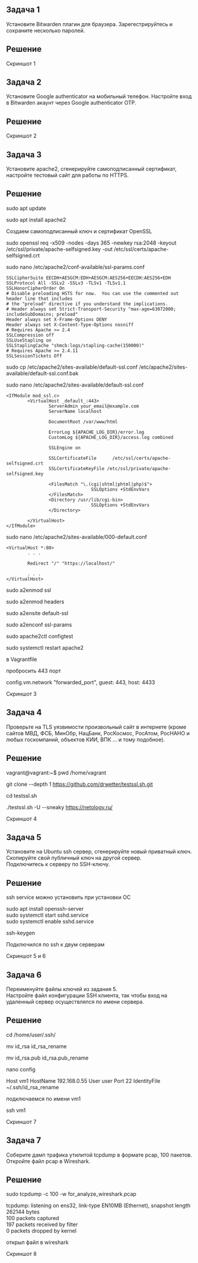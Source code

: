 ## Задача 1

Установите Bitwarden плагин для браузера. Зарегестрируйтесь и сохраните несколько паролей.

## Решение

Скриншот 1

## Задача 2 

Установите Google authenticator на мобильный телефон. Настройте вход в Bitwarden акаунт через Google authenticator OTP.

## Решение

Скриншот 2

## Задача 3 
Установите apache2, сгенерируйте самоподписанный сертификат, настройте тестовый сайт для работы по HTTPS.

## Решение

sudo apt update

sudo apt install apache2

Cоздаем самоподписанный ключ и сертификат OpenSSL

sudo openssl req -x509 -nodes -days 365 -newkey rsa:2048 -keyout /etc/ssl/private/apache-selfsigned.key -out /etc/ssl/certs/apache-selfsigned.crt

sudo nano /etc/apache2/conf-available/ssl-params.conf

```
SSLCipherSuite EECDH+AESGCM:EDH+AESGCM:AES256+EECDH:AES256+EDH
SSLProtocol All -SSLv2 -SSLv3 -TLSv1 -TLSv1.1
SSLHonorCipherOrder On
# Disable preloading HSTS for now.  You can use the commented out header line that includes
# the "preload" directive if you understand the implications.
# Header always set Strict-Transport-Security "max-age=63072000; includeSubDomains; preload"
Header always set X-Frame-Options DENY
Header always set X-Content-Type-Options nosniff
# Requires Apache >= 2.4
SSLCompression off
SSLUseStapling on
SSLStaplingCache "shmcb:logs/stapling-cache(150000)"
# Requires Apache >= 2.4.11
SSLSessionTickets Off
```

sudo cp /etc/apache2/sites-available/default-ssl.conf /etc/apache2/sites-available/default-ssl.conf.bak

sudo nano /etc/apache2/sites-available/default-ssl.conf

```
<IfModule mod_ssl.c>
        <VirtualHost _default_:443>
                ServerAdmin your_email@example.com
                ServerName localhost

                DocumentRoot /var/www/html

                ErrorLog ${APACHE_LOG_DIR}/error.log
                CustomLog ${APACHE_LOG_DIR}/access.log combined

                SSLEngine on

                SSLCertificateFile      /etc/ssl/certs/apache-selfsigned.crt
                SSLCertificateKeyFile /etc/ssl/private/apache-selfsigned.key

                <FilesMatch "\.(cgi|shtml|phtml|php)$">
                                SSLOptions +StdEnvVars
                </FilesMatch>
                <Directory /usr/lib/cgi-bin>
                                SSLOptions +StdEnvVars
                </Directory>

        </VirtualHost>
</IfModule>
```
sudo nano /etc/apache2/sites-available/000-default.conf

```
<VirtualHost *:80>
        . . .

        Redirect "/" "https://localhost/"

        . . .
</VirtualHost>
```

sudo a2enmod ssl

sudo a2enmod headers

sudo a2ensite default-ssl

sudo a2enconf ssl-params

sudo apache2ctl configtest

sudo systemctl restart apache2

в Vagrantfile 

пробросить 443 порт 

config.vm.network "forwarded_port", guest: 443, host: 4433

Скриншот 3

## Задача 4 
Проверьте на TLS уязвимости произвольный сайт в интернете (кроме сайтов МВД, ФСБ, МинОбр, НацБанк, РосКосмос, РосАтом, РосНАНО и любых госкомпаний, объектов КИИ, ВПК ... и тому подобное).

## Решение

vagrant@vagrant:~$ pwd
/home/vagrant

git clone --depth 1 https://github.com/drwetter/testssl.sh.git 

cd testssl.sh

./testssl.sh -U --sneaky https://netology.ru/

Скриншот 4

## Задача 5 

Установите на Ubuntu ssh сервер, сгенерируйте новый приватный ключ. Скопируйте свой публичный ключ на другой сервер.  
Подключитесь к серверу по SSH-ключу.

## Решение

ssh service можно установить при установки ОС

sudo apt install openssh-server  
sudo systemctl start sshd.service  
sudo systemctl enable sshd.service  

ssh-keygen

Подключился по ssh к двум серверам 

Скриншот 5 и 6

## Задача 6
Переименуйте файлы ключей из задания 5.   
Настройте файл конфигурации SSH клиента, так чтобы вход на удаленный сервер осуществлялся по имени сервера.

## Решение

cd /home/user/.ssh/

mv id_rsa id_rsa_rename

mv id_rsa.pub id_rsa.pub_rename

nano config

Host vm1
        HostName 192.168.0.55
        User user
        Port 22
        IdentityFile ~/.ssh/id_rsa_rename

подключаемся по имени vm1

ssh vm1

Скриншот 7

## Задача 7
Соберите дамп трафика утилитой tcpdump в формате pcap, 100 пакетов. Откройте файл pcap в Wireshark.

## Решение

sudo tcpdump -c 100 -w for_analyze_wireshark.pcap

tcpdump: listening on ens32, link-type EN10MB (Ethernet), snapshot length 262144 bytes  
100 packets captured  
197 packets received by filter  
0 packets dropped by kernel  

открыл файл в wireshark

Скриншот 8
